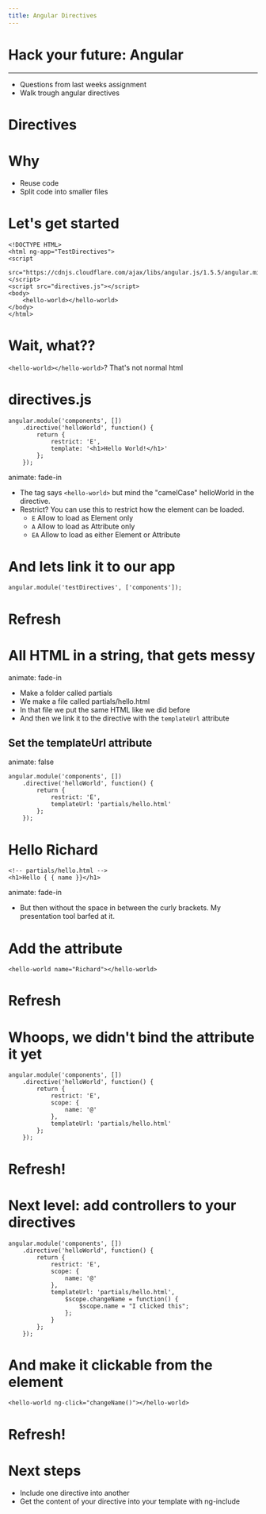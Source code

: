 ```yaml
---
title: Angular Directives
---
```



# Hack your future: Angular

---

- Questions from last weeks assignment
- Walk trough angular directives

# Directives

# Why
- Reuse code
- Split code into smaller files

# Let's get started

```
<!DOCTYPE HTML>
<html ng-app="TestDirectives">
<script
    src="https://cdnjs.cloudflare.com/ajax/libs/angular.js/1.5.5/angular.min.js"></script>
<script src="directives.js"></script>
<body>
    <hello-world></hello-world>
</body>
</html>
```

# Wait, what??

`<hello-world></hello-world>`? That's not normal html


# directives.js

```
angular.module('components', [])
    .directive('helloWorld', function() {
        return {
            restrict: 'E',
            template: '<h1>Hello World!</h1>'
        };
    });
```

animate: fade-in

- The tag says `<hello-world>` but mind the "camelCase" helloWorld in the
    directive.
- Restrict? You can use this to restrict how the element can be loaded.
    - `E` Allow to load as Element only
    - `A` Allow to load as Attribute only
    - `EA`  Allow to load as either Element or Attribute


# And lets link it to our app

```
angular.module('testDirectives', ['components']);
```

# Refresh

# All HTML in a string, that gets messy

animate: fade-in

- Make a folder called partials
- We make a file called partials/hello.html
- In that file we put the same HTML like we did before
- And then we link it to the  directive with the `templateUrl` attribute

## Set the templateUrl attribute

animate: false

```
angular.module('components', [])
    .directive('helloWorld', function() {
        return {
            restrict: 'E',
            templateUrl: 'partials/hello.html'
        };
    });
```

# Hello Richard

```
<!-- partials/hello.html -->
<h1>Hello { { name }}</h1>
```

animate: fade-in

- But then without the space in between the curly brackets. My presentation tool barfed at it.

# Add the attribute

`<hello-world name="Richard"></hello-world>`

# Refresh

# Whoops, we didn't bind the attribute it yet

```
angular.module('components', [])
    .directive('helloWorld', function() {
        return {
            restrict: 'E',
            scope: {
                name: '@'
            },
            templateUrl: 'partials/hello.html'
        };
    });
```

# Refresh!

# Next level: add controllers to your directives

```
angular.module('components', [])
    .directive('helloWorld', function() {
        return {
            restrict: 'E',
            scope: {
                name: '@'
            },
            templateUrl: 'partials/hello.html',
                $scope.changeName = function() {
                    $scope.name = "I clicked this";
                };
            }
        };
    });
```

# And make it clickable from the element

`<hello-world ng-click="changeName()"></hello-world>`

# Refresh!


# Next steps
- Include one directive into another
- Get the content of your directive into your template with ng-include
